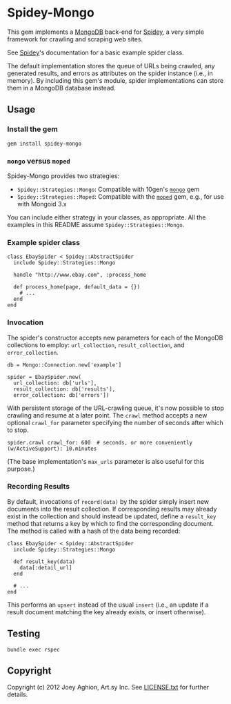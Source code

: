 Spidey-Mongo
============

This gem implements a [MongoDB](http://www.mongodb.org/) back-end for [Spidey](https://github.com/joeyAghion/spidey), a very simple framework for crawling and scraping web sites.

See [Spidey](https://githubcom/joeyAghion/spidey)'s documentation for a basic example spider class.

The default implementation stores the queue of URLs being crawled, any generated results, and errors as attributes on the spider instance (i.e., in memory). By including this gem's module, spider implementations can store them in a MongoDB database instead.

Usage
-----

### Install the gem

    gem install spidey-mongo


### `mongo` versus `moped`

Spidey-Mongo provides two strategies:

* `Spidey::Strategies::Mongo`: Compatible with 10gen's [`mongo`](https://github.com/mongodb/mongo-ruby-driver) gem
* `Spidey::Strategies::Moped`: Compatible with the [`moped`](https://github.com/mongoid/moped) gem, e.g., for use with Mongoid 3.x

You can include either strategy in your classes, as appropriate. All the examples in this README assume `Spidey::Strategies::Mongo`.


### Example spider class

    class EbaySpider < Spidey::AbstractSpider
      include Spidey::Strategies::Mongo
      
      handle "http://www.ebay.com", :process_home
      
      def process_home(page, default_data = {})
        # ...
      end
    end

### Invocation

The spider's constructor accepts new parameters for each of the MongoDB collections to employ: `url_collection`, `result_collection`, and `error_collection`.

    db = Mongo::Connection.new['example']
    
    spider = EbaySpider.new(
      url_collection: db['urls'],
      result_collection: db['results'],
      error_collection: db['errors'])

With persistent storage of the URL-crawling queue, it's now possible to stop crawling and resume at a later point. The `crawl` method accepts a new optional `crawl_for` parameter specifying the number of seconds after which to stop.

    spider.crawl crawl_for: 600  # seconds, or more conveniently (w/ActiveSupport): 10.minutes

(The base implementation's `max_urls` parameter is also useful for this purpose.)

### Recording Results

By default, invocations of `record(data)` by the spider simply insert new documents into the result collection. If corresponding results may already exist in the collection and should instead be updated, define a `result_key` method that returns a key by which to find the corresponding document. The method is called with a hash of the data being recorded:

    class EbaySpider < Spidey::AbstractSpider
      include Spidey::Strategies::Mongo
      
      def result_key(data)
        data[:detail_url]
      end

      # ...
    end

This performs an `upsert` instead of the usual `insert` (i.e., an update if a result document matching the key already exists, or insert otherwise).

Testing
-------

    bundle exec rspec

Copyright
---------
Copyright (c) 2012 Joey Aghion, Art.sy Inc. See [LICENSE.txt](LICENSE.txt) for further details.
